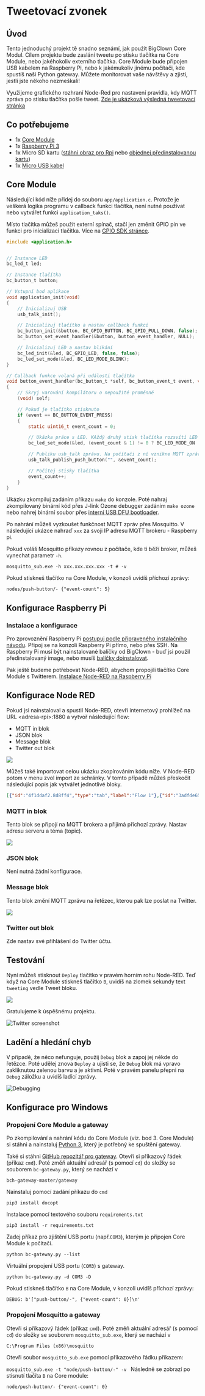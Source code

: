 # Tweetovací zvonek


<!-- toc -->


## Úvod

Tento jednoduchý projekt tě snadno seznámí, jak použít BigClown Core Modul.
Cílem projektu bude zaslání tweetu po stisku tlačítka na Core Module, nebo jakéhokoliv externího tlačítka.
Core Module bude připojen USB kabelem na Raspberry Pi, nebo k jakémukoliv jinému počítači, kde spustíš naši Python gateway.
Můžete monitorovat vaše návštěvy a zjisti, jestli jste někoho nezmeškali!


Využijeme grafického rozhraní Node-Red pro nastavení pravidla, kdy MQTT zpráva po stisku tlačítka pošle tweet.
[Zde je ukázková výsledná tweetovací stránka](https://twitter.com/bcDoorbell)


## Co potřebujeme


* 1x [Core Module](https://obchod.bigclown.cz/products/core-module)
* 1x [Raspberry Pi 3](https://obchod.bigclown.cz/products/raspberry-pi-3-set)
* 1x Micro SD kartu ([stáhni obraz pro Rpi](http://doc.bigclown.com/tutorial/install-rpi.html) nebo [objednej předinstalovanou kartu](https://obchod.bigclown.cz/products/apacer-industrial-microsdhc-card-4gb))
* 1x [Micro USB kabel](https://obchod.bigclown.cz/products/usb2-0-cable-am-b-micro-0-6m)


## Core Module

Následující kód níže přidej do souboru `app/application.c`.
Protože je veškerá logika programu v callback funkci tlačítka, není nutné používat nebo vytvářet funkci `application_taks()`.

Místo tlačítka můžeš použít externí spínač, stačí jen změnit GPIO pin ve funkci pro inicializaci tlačítka.
Více na [GPIO SDK stránce](http://sdk.bigclown.com/group__bc__gpio.html).

```c
#include <application.h>


// Instance LED
bc_led_t led;

// Instance tlačítka
bc_button_t button;

// Vstupní bod aplikace
void application_init(void)
{
    // Inicializuj USB
    usb_talk_init();

    // Inicializuj tlačítko a nastav callback funkci
    bc_button_init(&button, BC_GPIO_BUTTON, BC_GPIO_PULL_DOWN, false);
    bc_button_set_event_handler(&button, button_event_handler, NULL);

    // Inicializuj LED a nastav blikání
    bc_led_init(&led, BC_GPIO_LED, false, false);
    bc_led_set_mode(&led, BC_LED_MODE_BLINK);
}

// Callback funkce volaná při události tlačítka
void button_event_handler(bc_button_t *self, bc_button_event_t event, void *event_param)
{
    // Skryj varování kompilátoru o nepoužité proměnné
    (void) self;

    // Pokud je tlačítko stisknuto
    if (event == BC_BUTTON_EVENT_PRESS)
    {
        static uint16_t event_count = 0;

        // Ukázka práce s LED. KAždý druhý stisk tlačítka rozsvítí LED
        bc_led_set_mode(&led, (event_count & 1) != 0 ? BC_LED_MODE_ON : BC_LED_MODE_OFF);

        // Publiku usb_talk zprávu. Na počítači z ní vznikne MQTT zpráva
        usb_talk_publish_push_button("", &event_count);

        // Počítej stisky tlačítka
        event_count++;
    }
}

```

Ukázku zkompiluj zadáním příkazu `make` do konzole.
Poté nahraj zkompilovaný binární kód přes J-link Ozone debugger zadáním `make ozone` nebo nahrej binární soubor přes [interní USB DFU bootloader](core-module-flashing.md).

Po nahrání můžeš vyzkoušet funkčnost MQTT zpráv přes Mosquitto.
V následující ukázce nahraď `xxx` za svoji IP adresu MQTT brokeru - Raspberry pi.

Pokud voláš Mosquitto příkazy rovnou z počítače, kde ti běží broker, můžeš vynechat parametr `-h`.

`mosquitto_sub.exe -h xxx.xxx.xxx.xxx -t # -v`

Pokud stiskneš tlačítko na Core Module, v konzoli uvidíš příchozí zprávy:

`nodes/push-button/- {"event-count": 5}`


## Konfigurace Raspberry Pi


### Instalace a konfigurace

Pro zprovoznění Raspberry Pi [postupuj podle připraveného instalačního návodu](raspberry-pi-installation.md).
Připoj se na konzoli Raspberry Pi přímo, nebo přes SSH.
Na Raspberry Pi musí být nainstalované balíčky od BigClown - buď jsi použil předinstalovaný image, nebo musíš [balíčky doinstalovat](raspberry-pi-installation.md#instalace-bigclown-balíčků-na-existující-systém).

Pak ještě budeme potřebovat Node-RED, abychom propojili tlačítko Core Module s Twitterem. [Instalace Node-RED na Raspberry Pi](node-red.md)


## Konfigurace Node RED

Pokud jsi nainstaloval a spustil Node-RED, otevři internetový prohlížeč na
URL &lt;adresa-rpi&gt;:1880 a vytvoř následující flow:

* MQTT in blok
* JSON blok
* Message blok
* Twitter out blok


![](images/doorbell/flow.png)

Můžeš také importovat celou ukázku zkopírováním kódu níže. V Node-RED potom v menu zvol import ze schránky.
V tomto případě můžeš přeskočit následující popis jak vytvářet jednotlivé bloky.


```json
[{"id":"4f1ddaf2.8d8ff4","type":"tab","label":"Flow 1"},{"id":"3adfde65.667022","type":"mqtt-broker","z":"","broker":"localhost","port":"1883","clientid":"","usetls":false,"compatmode":true,"keepalive":"60","cleansession":true,"willTopic":"","willQos":"0","willPayload":"","birthTopic":"","birthQos":"0","birthPayload":""},{"id":"856fe615.8f1008","type":"twitter-credentials","z":"","screen_name":"@bcDoorbell"},{"id":"b9060d89.926bd","type":"mqtt in","z":"4f1ddaf2.8d8ff4","name":"","topic":"nodes/push-button/-","qos":"0","broker":"3adfde65.667022","x":275,"y":133,"wires":[["aab295ba.d087e8"]]},{"id":"1eb962d4.06a4ad","type":"twitter out","z":"4f1ddaf2.8d8ff4","twitter":"856fe615.8f1008","name":"Tweet","x":739,"y":133,"wires":[]},{"id":"62d4fc7.ea3b104","type":"template","z":"4f1ddaf2.8d8ff4","name":"Message","field":"payload","fieldType":"msg","format":"handlebars","syntax":"mustache","template":"Somebody is at the door! ({{payload.event-count}})","x":597,"y":133,"wires":[["1eb962d4.06a4ad"]]},{"id":"aab295ba.d087e8","type":"json","z":"4f1ddaf2.8d8ff4","name":"","x":451,"y":133,"wires":[["62d4fc7.ea3b104"]]}]
```


### MQTT in blok

Tento blok se připojí na MQTT brokera a přijímá příchozí zprávy.
Nastav adresu serveru a téma (topic).

![](images/doorbell/mqtt.png)


### JSON blok


Není nutná žádní konfigurace.


### Message blok


Tento blok změní MQTT zprávu na řetězec, kterou pak lze poslat na Twitter.

![](images/doorbell/message.png)


### Twitter out blok


Zde nastav své přihlášení do Twitter účtu.


## Testování


Nyní můžeš stisknout `Deploy` tlačítko v pravém horním rohu Node-RED.
Teď když na Core Module stiskneš tlačítko `B`, uvidíš na zlomek sekundy text `tweeting` vedle Tweet bloku.

![](images/doorbell/tweeting.png)

Gratulujeme k úspěšnému projektu.

![Twitter screenshot](images/doorbell/twitter_screenshot.png)


## Ladění a hledání chyb

V případě, že něco nefunguje, použij `Debug` blok a zapoj jej někde do řetězce.
Poté udělej znova `Deploy` a ujisti se, že `Debug` blok má vpravo zakliknutou zelenou barvu a je aktivní. Poté v pravém panelu přepni na `Debug` záložku a uvidíš ladící zprávy.

![Debugging](images/doorbell/debug.png)

## Konfigurace pro Windows

### Propojení Core Module a gateway

Po zkompilování a nahrání kódu do Core Module (viz. bod 3. Core Module) si stáhni a nainstaluj [Python 3](https://www.python.org/downloads/), který je potřebný ke spuštění gateway.

Také si stáhni [GitHub repozitář pro gateway](https://github.com/bigclownlabs/bch-gateway).
Otevři si příkazový řádek (příkaz `cmd`). Poté změň aktuální adresář (s pomocí `cd`) do složky se souborem `bc-gateway.py`, který se nachází v

`bch-gateway-master/gateway`

Nainstaluj pomocí zadání příkazu do `cmd`

`pip3 install docopt`

Instalace pomocí textového souboru `requirements.txt`

`pip3 install -r requirements.txt`

Zadej příkaz pro zjištění USB portu (např.`COM3`), kterým je připojen Core Module k počítači.

`python bc-gateway.py --list`

Virtuální propojení USB portu (`COM3`) s gateway.

`python bc-gateway.py -d COM3 -D`

Pokud stiskneš tlačítko `B` na Core Module, v konzoli uvidíš příchozí zprávy:

`DEBUG: b'["push-button/-", {"event-count": 0}]\n'`


### Propojení Mosquitto a gateway

Otevři si příkazový řádek (příkaz `cmd`). Poté změň aktuální adresář (s pomocí `cd`) do složky se souborem `mosquitto_sub.exe`, který se nachází v

`C:\Program Files (x86)\mosquitto`

Otevři soubor `mosquitto_sub.exe` pomocí příkazového řádku příkazem:

`mosquitto_sub.exe -t "node/push-button/-" -v
`
Následně se zobrazí po stisnutí tlačíta `B` na Core module: 

`node/push-button/- {"event-count": 0}` 



